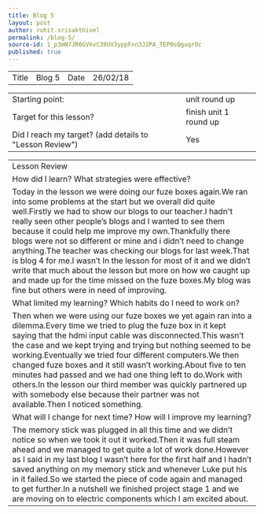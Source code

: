 ```yaml
---
title: Blog 5
layout: post
author: rohit.srisakthivel
permalink: /blog-5/
source-id: 1_p3mN7JR6GVkvC39UV3yppFnn3J2PA_TEP0sQguqrOc
published: true
---
```

<table>
  <tr>
    <td>Title</td>
    <td>Blog 5</td>
    <td>Date</td>
    <td>26/02/18</td>
  </tr>
</table>


<table>
  <tr>
    <td>Starting point:</td>
    <td>unit round up</td>
  </tr>
  <tr>
    <td>Target for this lesson?</td>
    <td>finish unit 1 round up</td>
  </tr>
  <tr>
    <td>Did I reach my target? 
(add details to "Lesson Review")</td>
    <td> Yes </td>
  </tr>
</table>


<table>
  <tr>
    <td>Lesson Review</td>
  </tr>
  <tr>
    <td>How did I learn? What strategies were effective? </td>
  </tr>
  <tr>
    <td>Today in the lesson we were doing our fuze boxes again.We ran into some problems at the start but we overall did quite well.Firstly we had to show our blogs to our teacher.I hadn't really seen other people’s blogs and I wanted to see them because it could help me improve my own.Thankfully there blogs were not so different or mine and i didn’t need to change anything.The teacher was checking our blogs for last week.That is blog 4 for me.I wasn’t In the lesson for most of it and we didn’t write that much about the lesson but more on how we caught up and made up for the time missed on the fuze boxes.My blog was fine but others were in need of improving.</td>
  </tr>
  <tr>
    <td>What limited my learning? Which habits do I need to work on? </td>
  </tr>
  <tr>
    <td>Then when we were using our fuze boxes we yet again ran into a dilemma.Every time we tried to plug the fuze box in it kept saying that the hdmi input cable was disconnected.This wasn’t the case and we kept trying and trying but nothing seemed to be working.Eventually we tried four different computers.We then changed fuze boxes and it still wasn’t working.About five to ten minutes had passed and we had one thing left to do.Work with others.In the lesson our third member was quickly partnered up with somebody else because their partner was not available.Then I noticed something.</td>
  </tr>
  <tr>
    <td>What will I change for next time? How will I improve my learning?</td>
  </tr>
  <tr>
    <td>The memory stick was plugged in all this time and we didn’t notice so when we took it out it worked.Then it was full steam ahead and we managed to get quite a lot of work done.However as I said in my last blog I wasn’t here for the first half and I hadn’t saved anything on my memory stick and whenever Luke put his in it failed.So we started the piece of code again and managed to get further.In a nutshell we finished project stage 1 and we are moving on to electric components which I am excited about.</td>
  </tr>
</table>


